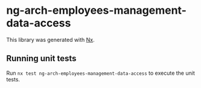 # ng-arch-employees-management-data-access

This library was generated with [Nx](https://nx.dev).

## Running unit tests

Run `nx test ng-arch-employees-management-data-access` to execute the unit tests.
